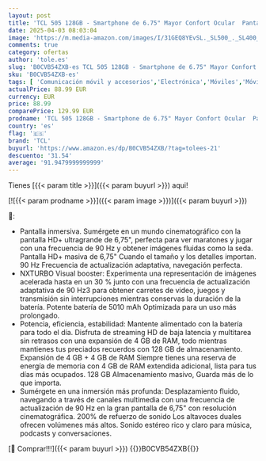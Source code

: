 ```yaml
---
layout: post
title: 'TCL 505 128GB - Smartphone de 6.75" Mayor Confort Ocular  Pantalla 90Hz  8GB  4+4  - 128GB  Ampliable MicroSD  Dual SIM  Doble Altavoz  Cámara 50MP  Batería 5010mAh  Android 14.  Ocean Blue'
date: 2025-04-03 08:03:04
image: 'https://m.media-amazon.com/images/I/31GEQ8YEvSL._SL500_._SL400_.jpg'
comments: true
category: ofertas
author: 'tole.es'
slug: 'B0CVB54ZXB-es TCL 505 128GB - Smartphone de 6.75" Mayor Confort Ocular...'
sku: 'B0CVB54ZXB-es'
tags: [ 'Comunicación móvil y accesorios','Electrónica','Móviles','Móviles y smartphones libres','android','tcl','🇪🇸', ]
actualPrice: 88.99 EUR
currency: EUR
price: 88.99
comparePrice: 129.99 EUR
prodname: 'TCL 505 128GB - Smartphone de 6.75" Mayor Confort Ocular  Pantalla 90Hz  8GB  4+4  - 128GB  Ampliable MicroSD  Dual SIM  Doble Altavoz  Cámara 50MP  Batería 5010mAh  Android 14.  Ocean Blue'
country: 'es'
flag: '🇪🇸'
brand: 'TCL'
buyurl: 'https://www.amazon.es/dp/B0CVB54ZXB/?tag=tolees-21'
descuento: '31.54'
average: '91.9479999999999'
---
```


Tienes [{{< param title >}}]({{< param buyurl >}}) aqui!

[![{{< param prodname >}}]({{< param image >}})]({{< param buyurl >}})

🔎:

- Pantalla inmersiva. Sumérgete en un mundo cinematográfico con la pantalla HD+ ultragrande de 6,75", perfecta para ver maratones y jugar con una frecuencia de 90 Hz y obtener imágenes fluidas como la seda. Pantalla HD+ masiva de 6,75" Cuando el tamaño y los detalles importan. 90 Hz Frecuencia de actualización adaptativa, navegación perfecta.
- NXTURBO Visual booster: Experimenta una representación de imágenes acelerada hasta en un 30 % junto con una frecuencia de actualización adaptativa de 90 Hz3 para obtener carretes de video, juegos y transmisión sin interrupciones mientras conservas la duración de la batería. Potente batería de 5010 mAh Optimizada para un uso más prolongado.
- Potencia, eficiencia, estabilidad: Mantente alimentado con la batería para todo el día. Disfruta de streaming HD de baja latencia y multitarea sin retrasos con una expansión de 4 GB de RAM, todo mientras mantienes tus preciados recuerdos con 128 GB de almacenamiento. Expansión de 4 GB + 4 GB de RAM Siempre tienes una reserva de energía de memoria con 4 GB de RAM extendida adicional, lista para tus días más ocupados. 128 GB Almacenamiento masivo, Guarda más de lo que importa.
- Sumérgete en una inmersión más profunda: Desplazamiento fluido, navegando a través de canales multimedia con una frecuencia de actualización de 90 Hz en la gran pantalla de 6,75" con resolución cinematográfica. 200% de refuerzo de sonido Los altavoces duales ofrecen volúmenes más altos. Sonido estéreo rico y claro para música, podcasts y conversaciones.

[🛒 Comprar!!!]({{< param buyurl >}})
{{<world>}}B0CVB54ZXB{{</world>}}

